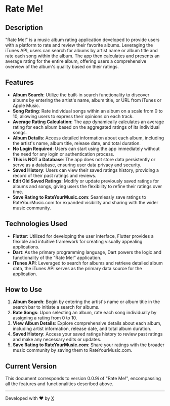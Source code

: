 # Rate Me!

## Description
"Rate Me!" is a music album rating application developed to provide users with a platform to rate and review their favorite albums. Leveraging the iTunes API, users can search for albums by artist name or album title and rate each song within the album. The app then calculates and presents an average rating for the entire album, offering users a comprehensive overview of the album's quality based on their ratings.

## Features
- **Album Search**: Utilize the built-in search functionality to discover albums by entering the artist's name, album title, or URL from iTunes or Apple Music.
- **Song Rating**: Rate individual songs within an album on a scale from 0 to 10, allowing users to express their opinions on each track.
- **Average Rating Calculation**: The app dynamically calculates an average rating for each album based on the aggregated ratings of its individual songs.
- **Album Details**: Access detailed information about each album, including the artist's name, album title, release date, and total duration.
- **No Login Required**: Users can start using the app immediately without the need for any login or authentication process.
- **This is NOT a Database**: The app does not store data persistently or serve as a database, ensuring user data privacy and security.
- **Saved History**: Users can view their saved ratings history, providing a record of their past ratings and reviews.
- **Edit Old Saved Ratings**: Modify or update previously saved ratings for albums and songs, giving users the flexibility to refine their ratings over time.
- **Save Rating to RateYourMusic.com**: Seamlessly save ratings to RateYourMusic.com for expanded visibility and sharing with the wider music community.

## Technologies Used
- **Flutter**: Utilized for developing the user interface, Flutter provides a flexible and intuitive framework for creating visually appealing applications.
- **Dart**: As the primary programming language, Dart powers the logic and functionality of the "Rate Me!" application.
- **iTunes API**: Leveraged to search for albums and retrieve detailed album data, the iTunes API serves as the primary data source for the application.

## How to Use
1. **Album Search**: Begin by entering the artist's name or album title in the search bar to initiate a search for albums.
2. **Rate Songs**: Upon selecting an album, rate each song individually by assigning a rating from 0 to 10.
3. **View Album Details**: Explore comprehensive details about each album, including artist information, release date, and total album duration.
4. **Saved History**: Access your saved ratings history to review past ratings and make any necessary edits or updates.
5. **Save Rating to RateYourMusic.com**: Share your ratings with the broader music community by saving them to RateYourMusic.com.

## Current Version
This document corresponds to version 0.0.9i of "Rate Me!", encompassing all the features and functionalities described above.

---
Developed with ♥ by [X](https://github.com/ALi3naTEd0)
